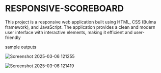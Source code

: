 # RESPONSIVE-SCOREBOARD
This project is a responsive web application built using HTML, CSS (Bulma framework), and JavaScript. The application provides a clean and modern user interface with interactive elements, making it efficient and user-friendly

sample outputs

![Screenshot 2025-03-06 121255](https://github.com/user-attachments/assets/00d6cd47-b73e-49f5-8a0a-abb9bb7278c5)

![Screenshot 2025-03-06 121419](https://github.com/user-attachments/assets/50eb2818-0099-4e6c-ae6a-4fc84e702ae6)

